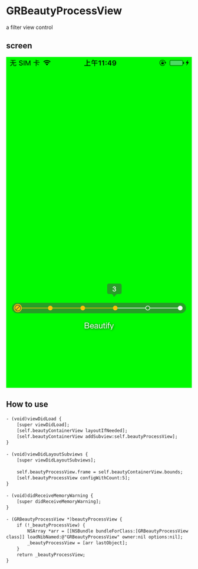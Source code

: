 # GRBeautyProcessView 
 a filter view control 

## screen 
![image](https://github.com/liangzhimy/GRBeautyProcessView/raw/master/screen/1.png)


## How to use 
```
- (void)viewDidLoad {
    [super viewDidLoad];
    [self.beautyContainerView layoutIfNeeded];
    [self.beautyContainerView addSubview:self.beautyProcessView];
}

- (void)viewDidLayoutSubviews {
    [super viewDidLayoutSubviews];
    
    self.beautyProcessView.frame = self.beautyContainerView.bounds;
    [self.beautyProcessView configWithCount:5];
}

- (void)didReceiveMemoryWarning {
    [super didReceiveMemoryWarning];
}

- (GRBeautyProcessView *)beautyProcessView {
    if (!_beautyProcessView) {
        NSArray *arr = [[NSBundle bundleForClass:[GRBeautyProcessView class]] loadNibNamed:@"GRBeautyProcessView" owner:nil options:nil];
        _beautyProcessView = [arr lastObject];
    }
    return _beautyProcessView;
} 
```

